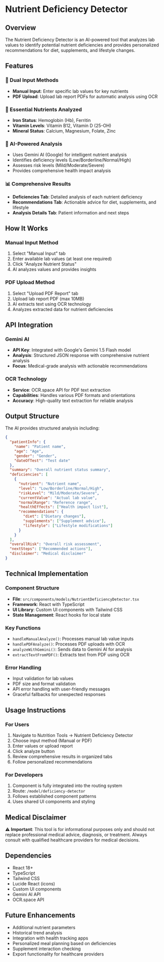 # Nutrient Deficiency Detector

## Overview

The Nutrient Deficiency Detector is an AI-powered tool that analyzes lab values to identify potential nutrient deficiencies and provides personalized recommendations for diet, supplements, and lifestyle changes.

## Features

### 🔬 Dual Input Methods
- **Manual Input**: Enter specific lab values for key nutrients
- **PDF Upload**: Upload lab report PDFs for automatic analysis using OCR

### 🧪 Essential Nutrients Analyzed
- **Iron Status**: Hemoglobin (Hb), Ferritin
- **Vitamin Levels**: Vitamin B12, Vitamin D (25-OH)
- **Mineral Status**: Calcium, Magnesium, Folate, Zinc

### 🤖 AI-Powered Analysis
- Uses Gemini AI (Google) for intelligent nutrient analysis
- Identifies deficiency levels (Low/Borderline/Normal/High)
- Assesses risk levels (Mild/Moderate/Severe)
- Provides comprehensive health impact analysis

### 📊 Comprehensive Results
- **Deficiencies Tab**: Detailed analysis of each nutrient deficiency
- **Recommendations Tab**: Actionable advice for diet, supplements, and lifestyle
- **Analysis Details Tab**: Patient information and next steps

## How It Works

### Manual Input Method
1. Select "Manual Input" tab
2. Enter available lab values (at least one required)
3. Click "Analyze Nutrient Status"
4. AI analyzes values and provides insights

### PDF Upload Method
1. Select "Upload PDF Report" tab
2. Upload lab report PDF (max 10MB)
3. AI extracts text using OCR technology
4. Analyzes extracted data for nutrient deficiencies

## API Integration

### Gemini AI
- **API Key**: Integrated with Google's Gemini 1.5 Flash model
- **Analysis**: Structured JSON response with comprehensive nutrient analysis
- **Focus**: Medical-grade analysis with actionable recommendations

### OCR Technology
- **Service**: OCR.space API for PDF text extraction
- **Capabilities**: Handles various PDF formats and orientations
- **Accuracy**: High-quality text extraction for reliable analysis

## Output Structure

The AI provides structured analysis including:

```json
{
  "patientInfo": {
    "name": "Patient name",
    "age": "Age",
    "gender": "Gender",
    "dateOfTest": "Test date"
  },
  "summary": "Overall nutrient status summary",
  "deficiencies": [
    {
      "nutrient": "Nutrient name",
      "level": "Low/Borderline/Normal/High",
      "riskLevel": "Mild/Moderate/Severe",
      "currentValue": "Actual lab value",
      "normalRange": "Reference range",
      "healthEffects": ["Health impact list"],
      "recommendations": {
        "diet": ["Dietary changes"],
        "supplements": ["Supplement advice"],
        "lifestyle": ["Lifestyle modifications"]
      }
    }
  ],
  "overallRisk": "Overall risk assessment",
  "nextSteps": ["Recommended actions"],
  "disclaimer": "Medical disclaimer"
}
```

## Technical Implementation

### Component Structure
- **File**: `src/components/models/NutrientDeficiencyDetector.tsx`
- **Framework**: React with TypeScript
- **UI Library**: Custom UI components with Tailwind CSS
- **State Management**: React hooks for local state

### Key Functions
- `handleManualAnalyze()`: Processes manual lab value inputs
- `handlePDFAnalyze()`: Processes PDF uploads with OCR
- `analyzeWithGemini()`: Sends data to Gemini AI for analysis
- `extractTextFromPDF()`: Extracts text from PDF using OCR

### Error Handling
- Input validation for lab values
- PDF size and format validation
- API error handling with user-friendly messages
- Graceful fallbacks for unexpected responses

## Usage Instructions

### For Users
1. Navigate to Nutrition Tools → Nutrient Deficiency Detector
2. Choose input method (Manual or PDF)
3. Enter values or upload report
4. Click analyze button
5. Review comprehensive results in organized tabs
6. Follow personalized recommendations

### For Developers
1. Component is fully integrated into the routing system
2. Route: `/model/deficiency-detector`
3. Follows established component patterns
4. Uses shared UI components and styling

## Medical Disclaimer

⚠️ **Important**: This tool is for informational purposes only and should not replace professional medical advice, diagnosis, or treatment. Always consult with qualified healthcare providers for medical decisions.

## Dependencies

- React 18+
- TypeScript
- Tailwind CSS
- Lucide React (icons)
- Custom UI components
- Gemini AI API
- OCR.space API

## Future Enhancements

- Additional nutrient parameters
- Historical trend analysis
- Integration with health tracking apps
- Personalized meal planning based on deficiencies
- Supplement interaction checking
- Export functionality for healthcare providers
